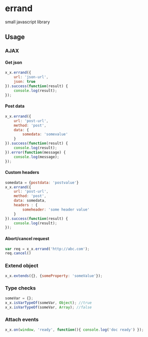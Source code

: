 # errand
small javascript library

## Usage

### AJAX
#### Get json
```javascript
x_x.errand({
    url: 'json-url',
    json: true
}).success(function(result) {
    console.log(result);
});
```

#### Post data
```javascript
x_x.errand({
    url: 'post-url',
    method: 'post',
    data: {
        somedata: 'somevalue'
    }
}).success(function(result) {
    console.log(result);
}).error(function(message) {
    console.log(message);
});
```

#### Custom headers
```javascript
somedata = {postdata: 'postvalue'}
x_x.errand({
    url: 'post-url',
    method: 'post',
    data: somedata,
    headers : {
        someheader: 'some header value'
    }
}).success(function(result) {
    console.log(result);
});
```

#### Abort/cancel request
```javascript
var req = x_x.errand('http://abc.com');
req.cancel()
```

### Extend object
```javascript
x_x.extends({}, {someProperty: 'someValue'});
```

### Type checks
```javascript
someVar = {};
x_x.isVarTypeOf(someVar, Object); //true
x_x.isVarTypeOf(someVar, Array); //false
```

### Attach events
```javascript
x_x.on(window, 'ready', function(){ console.log('doc ready') });
```
